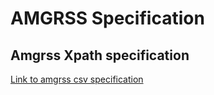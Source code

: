 
# AMGRSS Specification


## Amgrss Xpath specification

[Link to amgrss csv specification](./amgrss_xpaths.html)

<!-- {{ read_csv('amgrss_schemas/amgrss_xpaths_description.csv') }} -->